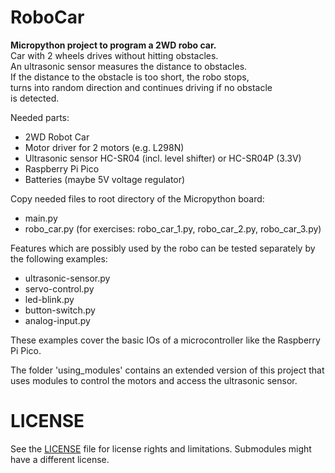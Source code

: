 # RoboCar

**Micropython project to program a 2WD robo car.**  
Car with 2 wheels drives without hitting obstacles.  
An ultrasonic sensor measures the distance to obstacles.  
If the distance to the obstacle is too short, the robo stops,  
turns into random direction and continues driving if no obstacle  
is detected.

Needed parts:
- 2WD Robot Car
- Motor driver for 2 motors (e.g. L298N)
- Ultrasonic sensor HC-SR04 (incl. level shifter) or HC-SR04P (3.3V)
- Raspberry Pi Pico
- Batteries (maybe 5V voltage regulator)

Copy needed files to root directory of the Micropython board:
- main.py
- robo_car.py (for exercises: robo_car_1.py, robo_car_2.py, robo_car_3.py)

Features which are possibly used by the robo can be tested separately by  
the following examples:  
- ultrasonic-sensor.py
- servo-control.py
- led-blink.py
- button-switch.py
- analog-input.py

These examples cover the basic IOs of a microcontroller like the Raspberry Pi Pico.  

The folder 'using_modules' contains an extended version of this project that  
uses modules to control the motors and access the ultrasonic sensor.

# LICENSE
See the [LICENSE](../../LICENSE) file for license rights and limitations.
Submodules might have a different license.
